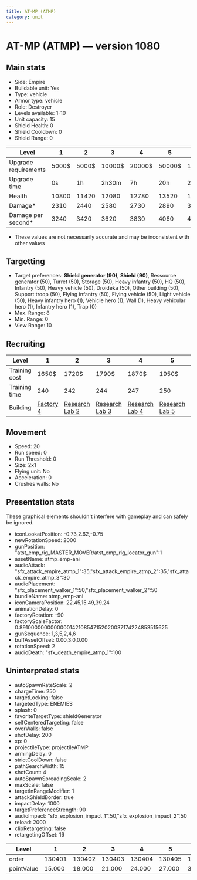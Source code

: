 ```yaml
---
title: AT-MP (ATMP)
category: unit
---
```


# AT-MP (ATMP) — version 1080

## Main stats

  * Side: Empire
  * Buildable unit: Yes
  * Type: vehicle
  * Armor type: vehicle
  * Role: Destroyer
  * Levels available: 1-10
  * Unit capacity: 15
  * Shield Health: 0
  * Shield Cooldown: 0
  * Shield Range: 0

|Level               |1    |2    |3     |4     |5     |6      |7      |8      |9       |10      |
|--------------------|-----|-----|------|------|------|-------|-------|-------|--------|--------|
|Upgrade requirements|5000$|5000$|10000$|20000$|50000$|135000$|225000$|450000$|1500000$|2500000$|
|Upgrade time        |0s   |1h   |2h30m |7h    |20h   |2d12h  |4d     |6d     |1w1d    |2w      |
|Health              |10800|11420|12080 |12780 |13520 |14320  |15160  |16070  |17030   |18050   |
|Damage*             |2310 |2440 |2580  |2730  |2890  |3060   |3240   |3430   |3630    |3850    |
|Damage per second*  |3240 |3420 |3620  |3830  |4060  |4290   |4550   |4810   |5090    |5400    |

* These values are not necessarily accurate and may be inconsistent with other values

## Targetting

  * Target preferences: **Shield generator (90)**, **Shield (90)**, Ressource generator (50), Turret (50), Storage (50), Heavy infantry (50), HQ (50), Infantry (50), Heavy vehicle (50), Droideka (50), Other building (50), Support troop (50), Flying infantry (50), Flying vehicle (50), Light vehicle (50), Heavy infantry hero (1), Vehicle hero (1), Wall (1), Heavy vehicular hero (1), Infantry hero (1), Trap (0)
  * Max. Range: 8
  * Min. Range: 0
  * View Range: 10

## Recruiting

|Level        |1                              |2                                      |3                                      |4                                      |5                                      |6                                      |7                                      |8                                      |9                                      |10                                      |
|-------------|-------------------------------|---------------------------------------|---------------------------------------|---------------------------------------|---------------------------------------|---------------------------------------|---------------------------------------|---------------------------------------|---------------------------------------|----------------------------------------|
|Training cost|1650$                          |1720$                                  |1790$                                  |1870$                                  |1950$                                  |2250$                                  |2550$                                  |3000$                                  |3150$                                  |3450$                                   |
|Training time|240                            |242                                    |244                                    |247                                    |250                                    |260                                    |270                                    |420                                    |435                                    |450                                     |
|Building     |[Factory 4](empireFactory.html)|[Research Lab 2](empireOffenseLab.html)|[Research Lab 3](empireOffenseLab.html)|[Research Lab 4](empireOffenseLab.html)|[Research Lab 5](empireOffenseLab.html)|[Research Lab 6](empireOffenseLab.html)|[Research Lab 7](empireOffenseLab.html)|[Research Lab 8](empireOffenseLab.html)|[Research Lab 9](empireOffenseLab.html)|[Research Lab 10](empireOffenseLab.html)|

## Movement

  * Speed: 20
  * Run speed: 0
  * Run Threshold: 0
  * Size: 2x1
  * Flying unit: No
  * Acceleration: 0
  * Crushes walls: No

## Presentation stats

These graphical elements shouldn't interfere with gameplay and can safely be ignored.

  * iconLookatPosition: -0.73,2.62,-0.75
  * newRotationSpeed: 2000
  * gunPosition: "atst_emp_rig_MASTER_MOVER/atst_emp_rig_locator_gun":1
  * assetName: atmp_emp-ani
  * audioAttack: "sfx_attack_empire_atmp_1":35,"sfx_attack_empire_atmp_2":35,"sfx_attack_empire_atmp_3":30
  * audioPlacement: "sfx_placement_walker_1":50,"sfx_placement_walker_2":50
  * bundleName: atmp_emp-ani
  * iconCameraPosition: 22.45,15.49,39.24
  * animationDelay: 0
  * factoryRotation: -90
  * factoryScaleFactor: 0.8910000000000000142108547152020037174224853515625
  * gunSequence: 1,3,5,2,4,6
  * buffAssetOffset: 0.00,3.0,0.00
  * rotationSpeed: 2
  * audioDeath: "sfx_death_empire_atmp_1":100

## Uninterpreted stats

  * autoSpawnRateScale: 2
  * chargeTime: 250
  * targetLocking: false
  * targetedType: ENEMIES
  * splash: 0
  * favoriteTargetType: shieldGenerator
  * selfCenteredTargeting: false
  * overWalls: false
  * shotDelay: 200
  * xp: 0
  * projectileType: projectileATMP
  * armingDelay: 0
  * strictCoolDown: false
  * pathSearchWidth: 15
  * shotCount: 4
  * autoSpawnSpreadingScale: 2
  * maxScale: false
  * targetInRangeModifier: 1
  * attackShieldBorder: true
  * impactDelay: 1000
  * targetPreferenceStrength: 90
  * audioImpact: "sfx_explosion_impact_1":50,"sfx_explosion_impact_2":50
  * reload: 2000
  * clipRetargeting: false
  * retargetingOffset: 16

|Level     |1     |2     |3     |4     |5     |6     |7     |8     |9     |10    |
|----------|------|------|------|------|------|------|------|------|------|------|
|order     |130401|130402|130403|130404|130405|130406|130407|130408|130409|130410|
|pointValue|15.000|18.000|21.000|24.000|27.000|30.000|33.000|36.000|39.000|45.000|

